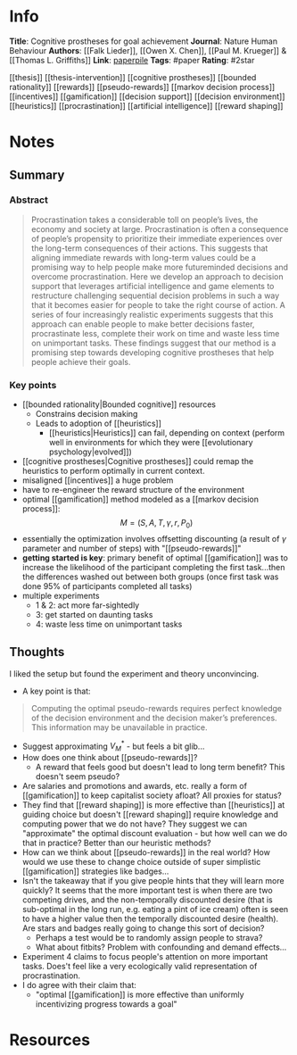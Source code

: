 # Info
**Title**: Cognitive prostheses for goal achievement
**Journal**: Nature Human Behaviour
**Authors**: [[Falk Lieder]], [[Owen X. Chen]], [[Paul M. Krueger]] & [[Thomas L. Griffiths]] 
**Link**: [paperpile](chrome-extension://bomfdkbfpdhijjbeoicnfhjbdhncfhig/view.html?mp=HLPHudLn)
**Tags**: #paper
**Rating**: #2star

[[thesis]]
[[thesis-intervention]]
[[cognitive prostheses]]
[[bounded rationality]]
[[rewards]]
[[pseudo-rewards]]
[[markov decision process]]
[[incentives]]
[[gamification]]
[[decision support]]
[[decision environment]]
[[heuristics]]
[[procrastination]]
[[artificial intelligence]]
[[reward shaping]]


# Notes
## Summary
### Abstract
>Procrastination takes a considerable toll on people’s lives, the economy and society at large. Procrastination is often a consequence of people’s propensity to prioritize their immediate experiences over the long-term consequences of their actions. This suggests that aligning immediate rewards with long-term values could be a promising way to help people make more futureminded decisions and overcome procrastination. Here we develop an approach to decision support that leverages artificial intelligence and game elements to restructure challenging sequential decision problems in such a way that it becomes easier for people to take the right course of action. A series of four increasingly realistic experiments suggests that this approach can enable people to make better decisions faster, procrastinate less, complete their work on time and waste less time on unimportant tasks. These findings suggest that our method is a promising step towards developing cognitive prostheses that help people achieve their goals.

### Key points
- [[bounded rationality|Bounded cognitive]] resources
	- Constrains decision making
	- Leads to adoption of [[heuristics]]
		- [[heuristics|Heuristics]] can fail, depending on context (perform well in environments for which they were [[evolutionary psychology|evolved]])
- [[cognitive prostheses|Cognitive prostheses]] could remap the heuristics to perform optimally in current context.
- misaligned [[incentives]] a huge problem
- have to re-engineer the reward structure of the environment
- optimal [[gamification]] method modeled as a [[markov decision process]]:
$$M = (S,A,T,\gamma,r,P_0)$$
- essentially the optimization involves offsetting discounting (a result of $\gamma$ parameter and number of steps) with "[[pseudo-rewards]]" 
- **getting started is key**: primary benefit of optimal [[gamification]] was to increase the likelihood of the participant completing the first task...then the differences washed out between both groups (once first task was done 95% of participants completed all tasks)
- multiple experiments
	- 1 & 2: act more far-sightedly
	- 3: get started on daunting tasks
	- 4: waste less time on unimportant tasks


## Thoughts
I liked the setup but found the experiment and theory unconvincing.

- A key point is that:
> Computing the optimal pseudo-rewards requires perfect knowledge of the decision environment and the decision maker’s preferences. This information may be unavailable in practice.

- Suggest approximating $V^*_M$ - but feels a bit glib...
- How does one think about [[pseudo-rewards]]?
	- A reward that feels good but doesn't lead to long term benefit? This doesn't seem pseudo? 
- Are salaries and promotions and awards, etc. really a form of [[gamification]] to keep capitalist society afloat? All proxies for status?
- They find that [[reward shaping]] is more effective than [[heuristics]] at guiding choice but doesn't [[reward shaping]] require knowledge and computing power that we do not have? They suggest we can "approximate" the optimal discount evaluation - but how well can we do that in practice? Better than our heuristic methods?
- How can we think about [[pseudo-rewards]] in the real world? How would we use these to change choice outside of super simplistic [[gamification]] strategies like badges...
- Isn't the takeaway that if you give people hints that they will learn more quickly? It seems that the more important test is when there are two competing drives, and the non-temporally discounted desire (that is sub-optimal in the long run, e.g. eating a pint of ice cream) often is seen to have a higher value then the temporally discounted desire (health). Are stars and badges really going to change this sort of decision?
	- Perhaps a test would be to randomly assign people to strava?
	- What about fitbits? Problem with confounding and demand effects...
- Experiment 4 claims to focus people's attention on more important tasks. Does't feel like a very ecologically valid representation of procrastination.
- I do agree with their claim that:
	- "optimal [[gamification]] is more effective than uniformly incentivizing progress towards a goal"


# Resources
